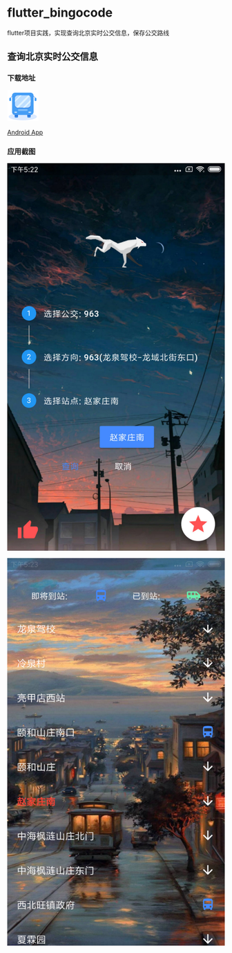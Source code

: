 # flutter_bingocode

flutter项目实践，实现查询北京实时公交信息，保存公交路线

## 查询北京实时公交信息
### 下载地址
![北京公交OL](https://github.com/bingocode/flutter_bingocode/blob/master/android/app/src/main/res/mipmap-hdpi/ic_launcher.png?raw=true)
 
 [Android App](https://www.pgyer.com/kcoC)

### 应用截图
![1](https://github.com/bingocode/flutter_bingocode/blob/master/ScreenCut/p1.jpg?raw=true)

![2](https://github.com/bingocode/flutter_bingocode/blob/master/ScreenCut/p2.jpg?raw=true)



